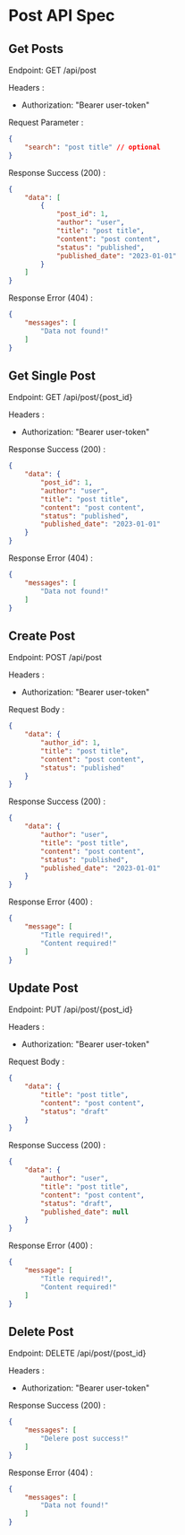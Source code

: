 # Post API Spec

## Get Posts
Endpoint: GET /api/post

Headers :
- Authorization: "Bearer user-token"

Request Parameter :
```json
{
    "search": "post title" // optional
}
```

Response Success (200) :
```json
{
    "data": [
        {
            "post_id": 1,
            "author": "user",
            "title": "post title",
            "content": "post content",
            "status": "published",
            "published_date": "2023-01-01"
        }
    ]
}
```

Response Error (404) :
```json
{
    "messages": [
        "Data not found!"
    ]
}
```

## Get Single Post
Endpoint: GET /api/post/{post_id}

Headers :
- Authorization: "Bearer user-token"

Response Success (200) :
```json
{
    "data": {
        "post_id": 1,
        "author": "user",
        "title": "post title",
        "content": "post content",
        "status": "published",
        "published_date": "2023-01-01"
    }
}
```

Response Error (404) :
```json
{
    "messages": [
        "Data not found!"
    ]
}
```

## Create Post
Endpoint: POST /api/post

Headers :
- Authorization: "Bearer user-token"

Request Body :
```json
{
    "data": {
        "author_id": 1,
        "title": "post title",
        "content": "post content",
        "status": "published"
    }
}
```

Response Success (200) :
```json
{
    "data": {
        "author": "user",
        "title": "post title",
        "content": "post content",
        "status": "published",
        "published_date": "2023-01-01"
    }
}
```

Response Error (400) :
```json
{
    "message": [
        "Title required!",
        "Content required!"
    ]
}
```

## Update Post
Endpoint: PUT /api/post/{post_id}

Headers :
- Authorization: "Bearer user-token"

Request Body :
```json
{
    "data": {
        "title": "post title",
        "content": "post content",
        "status": "draft"
    }
}
```

Response Success (200) :
```json
{
    "data": {
        "author": "user",
        "title": "post title",
        "content": "post content",
        "status": "draft",
        "published_date": null
    }
}
```

Response Error (400) :
```json
{
    "message": [
        "Title required!",
        "Content required!"
    ]
}
```

## Delete Post
Endpoint: DELETE /api/post/{post_id}

Headers :
- Authorization: "Bearer user-token"

Response Success (200) :
```json
{
    "messages": [
        "Delere post success!"
    ]
}
```

Response Error (404) :
```json
{
    "messages": [
        "Data not found!"
    ]
}
```